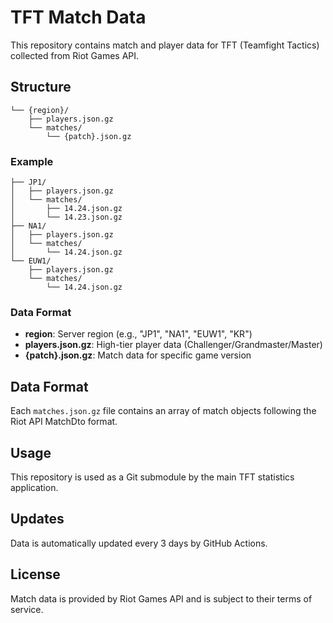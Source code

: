 # TFT Match Data

This repository contains match and player data for TFT (Teamfight Tactics) collected from Riot Games API.

## Structure

```
└── {region}/
    ├── players.json.gz
    └── matches/
        └── {patch}.json.gz
```

### Example
```
├── JP1/
│   ├── players.json.gz
│   └── matches/
│       ├── 14.24.json.gz
│       └── 14.23.json.gz
├── NA1/
│   ├── players.json.gz
│   └── matches/
│       └── 14.24.json.gz
└── EUW1/
    ├── players.json.gz
    └── matches/
        └── 14.24.json.gz
```

### Data Format
- **region**: Server region (e.g., "JP1", "NA1", "EUW1", "KR")
- **players.json.gz**: High-tier player data (Challenger/Grandmaster/Master)
- **{patch}.json.gz**: Match data for specific game version

## Data Format

Each `matches.json.gz` file contains an array of match objects following the Riot API MatchDto format.

## Usage

This repository is used as a Git submodule by the main TFT statistics application.

## Updates

Data is automatically updated every 3 days by GitHub Actions.

## License

Match data is provided by Riot Games API and is subject to their terms of service.